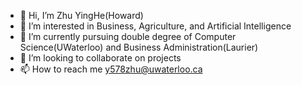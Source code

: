 - 👋 Hi, I’m Zhu YingHe(Howard)
- 👀 I’m interested in Business, Agriculture, and Artificial Intelligence
- 🌱 I’m currently pursuing double degree of Computer Science(UWaterloo) and Business Administration(Laurier)
- 💞️ I’m looking to collaborate on projects
- 📫 How to reach me y578zhu@uwaterloo.ca


